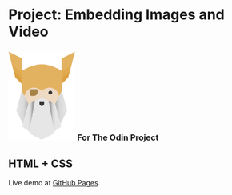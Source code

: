 # Project: Embedding Images and Video
### ![Alt text](./odin-logo.svg?raw=true "Title") For The Odin Project
## HTML + CSS

Live demo at [GitHub Pages](https://nijepa.github.io/embedding-images-and-video/).
